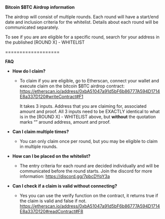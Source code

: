 **Bitcoin $BTC Airdrop information**

The airdrop will consist of multiple rounds. Each round will have a start/end date and inclusion criteria for the whitelist. Details about each round will be communicated separately.

To see if you are are eligible for a specific round, search for your address in the published [ROUND X] - WHITELIST


===================


**FAQ**

- **How do I claim?**

  - To claim if you are eligible, go to Etherscan, connect your wallet and execute claim on the bitcoin $BTC airdrop contract: https://etherscan.io/address/0xbA51047a91d5bF6b86777A594D1714E8a337D120#writeContract#F1

    It takes 3 inputs. Address that you are claiming for, associated amount and proof. All 3 inputs need to be EXACTLY identical to what is in the [ROUND X] - WHITELIST above, but **without** the quotation marks “” around address, amount and proof.

- **Can I claim multiple times?**

   - You can only claim once per round, but you may be eligible to claim in multiple rounds.

- **How can I be placed on the whitelist?**

   - The entry criteria for each round are decided individually and will be communicated before the round starts. Join the discord for more information: https://discord.gg/7pbcDYqY3a

- **Can I check if a claim is valid without connecting?**
    - Yes you can use the verify function on the contract, it returns true if the claim is valid and false if not. https://etherscan.io/address/0xbA51047a91d5bF6b86777A594D1714E8a337D120#readContract#F8 
